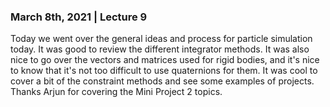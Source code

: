 ### March 8th, 2021 | Lecture 9
Today we went over the general ideas and process for particle simulation today. It was good to review the different integrator methods.
It was also nice to go over the vectors and matrices used for rigid bodies, and it's nice to know that it's not too difficult to use quaternions for them.
It was cool to cover a bit of the constraint methods and see some examples of projects. Thanks Arjun for covering the Mini Project 2 topics.
